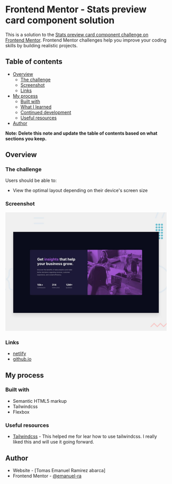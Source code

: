 # Frontend Mentor - Stats preview card component solution

This is a solution to the [Stats preview card component challenge on Frontend Mentor](https://www.frontendmentor.io/challenges/stats-preview-card-component-8JqbgoU62). Frontend Mentor challenges help you improve your coding skills by building realistic projects. 

## Table of contents

- [Overview](#overview)
  - [The challenge](#the-challenge)
  - [Screenshot](#screenshot)
  - [Links](#links)
- [My process](#my-process)
  - [Built with](#built-with)
  - [What I learned](#what-i-learned)
  - [Continued development](#continued-development)
  - [Useful resources](#useful-resources)
- [Author](#author)

**Note: Delete this note and update the table of contents based on what sections you keep.**

## Overview

### The challenge

Users should be able to:

- View the optimal layout depending on their device's screen size

### Screenshot

![](./design/desktop-preview.jpg)

### Links

- [netlify](https://cozy-madeleine-ca5a7c.netlify.app/)
- [github.io](https://emanuel-ra.github.io/stats-preview-card-component/)

## My process

### Built with

- Semantic HTML5 markup
- Tailwindcss
- Flexbox

### Useful resources

- [Tailwindcss](https://tailwindcss.com/docs/installation) - This helped me for lear how to use tailwindcss. I really liked this  and will use it going forward.

## Author

- Website - [Tomas Emanuel Ramirez abarca]
- Frontend Mentor - [@emanuel-ra](https://www.frontendmentor.io/profile/emanuel-ra)